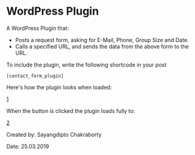# WordPress Plugin

A WordPress Plugin that:

  - Posts a request form, asking for E-Mail, Phone, Group Size and Date.
  - Calls a specified URL, and sends the data from the above form to the URL.

To include the plugin, write the following shortcode in your post 
```
[contact_form_plugin]
```

Here's how the plugin looks when loaded:

[1](https://ibb.co/cxGwTLw)

When the button is clicked the plugin loads fully to:

[2](https://ibb.co/NxmJfmz)


Created by: Sayangdipto Chakraborty

Date: 25.03.2019
